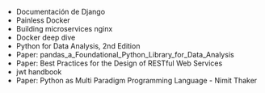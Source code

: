 - Documentación de Django
- Painless Docker
- Building microservices nginx
- Docker deep dive
- Python for Data Analysis, 2nd Edition
- Paper: pandas_a_Foundational_Python_Library_for_Data_Analysis
- Paper: Best Practices for the Design of RESTful Web Services
- jwt handbook
- Paper: Python as Multi Paradigm Programming Language - Nimit Thaker